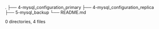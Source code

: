 .
├── 4-mysql_configuration_primary
├── 4-mysql_configuration_replica
├── 5-mysql_backup
└── README.md

0 directories, 4 files
